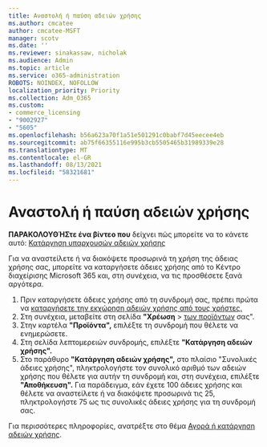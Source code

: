 ```yaml
---
title: Αναστολή ή παύση αδειών χρήσης
ms.author: cmcatee
author: cmcatee-MSFT
manager: scotv
ms.date: ''
ms.reviewer: sinakassaw, nicholak
ms.audience: Admin
ms.topic: article
ms.service: o365-administration
ROBOTS: NOINDEX, NOFOLLOW
localization_priority: Priority
ms.collection: Adm_O365
ms.custom:
- commerce_licensing
- "9002927"
- "5605"
ms.openlocfilehash: b56a623a70f1a51e501291c0babf7d45eecee4eb
ms.sourcegitcommit: ab75f66355116e995b3cb5505465b31989339e28
ms.translationtype: MT
ms.contentlocale: el-GR
ms.lasthandoff: 08/13/2021
ms.locfileid: "58321681"
---
```

# <a name="suspend-or-pause-licenses"></a>Αναστολή ή παύση αδειών χρήσης

**ΠΑΡΑΚΟΛΟΥΘΉΣτε ένα βίντεο που** δείχνει πώς μπορείτε να το κάνετε αυτό: [Κατάργηση υπαρχουσών αδειών χρήσης](https://go.microsoft.com/fwlink/p/?linkid=2154938)

Για να αναστείλετε ή να διακόψετε προσωρινά τη χρήση της άδειας χρήσης σας, μπορείτε να καταργήσετε άδειες χρήσης από το Κέντρο διαχείρισης Microsoft 365 και, στη συνέχεια, να τις προσθέσετε ξανά αργότερα.

1. Πριν καταργήσετε άδειες χρήσης από τη συνδρομή σας, πρέπει πρώτα να [καταργήσετε την εκχώρηση αδειών χρήσης από τους χρήστες.](https://docs.microsoft.com/microsoft-365/admin/manage/remove-licenses-from-users)
2. Στη συνέχεια, μεταβείτε στη σελίδα **"Χρέωση**  >  [των προϊόντων](https://go.microsoft.com/fwlink/p/?linkid=842054) σας".
3. Στην καρτέλα **"Προϊόντα",** επιλέξτε τη συνδρομή που θέλετε να ενημερώσετε.
4. Στη σελίδα λεπτομερειών συνδρομής, επιλέξτε **"Κατάργηση αδειών χρήσης".**
5. Στο παράθυρο  **"Κατάργηση αδειών χρήσης",** στο πλαίσιο "Συνολικές άδειες χρήσης", πληκτρολογήστε τον συνολικό αριθμό των αδειών χρήσης που θέλετε για αυτήν τη συνδρομή και, στη συνέχεια, επιλέξτε **"Αποθήκευση".** Για παράδειγμα, εάν έχετε 100 άδειες χρήσης και θέλετε να αναστείλετε ή να διακόψετε προσωρινά τις 25, πληκτρολογήστε 75 ως τις συνολικές άδειες χρήσης για τη συνδρομή σας.

Για περισσότερες πληροφορίες, ανατρέξτε στο θέμα [Αγορά ή κατάργηση αδειών χρήσης](https://docs.microsoft.com/microsoft-365/commerce/licenses/buy-licenses).